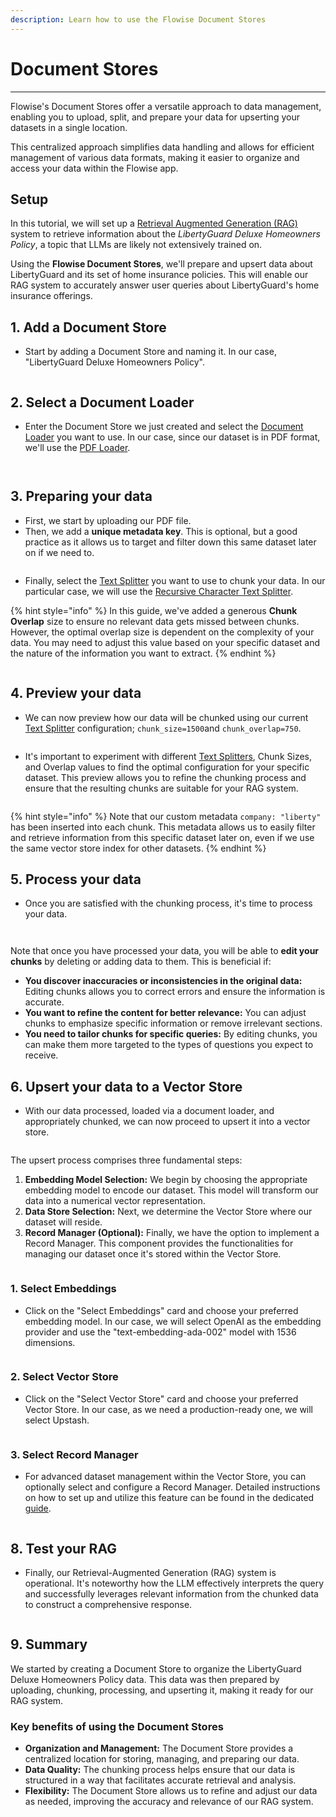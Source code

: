 ```yaml
---
description: Learn how to use the Flowise Document Stores
---
```


# Document Stores

***

Flowise's Document Stores offer a versatile approach to data management, enabling you to upload, split, and prepare your data for upserting your datasets in a single location.

This centralized approach simplifies data handling and allows for efficient management of various data formats, making it easier to organize and access your data within the Flowise app.

## Setup

In this tutorial, we will set up a [Retrieval Augmented Generation (RAG)](../use-cases/multiple-documents-qna.md) system to retrieve information about the _LibertyGuard Deluxe Homeowners Policy_, a topic that LLMs are likely not extensively trained on.

Using the **Flowise Document Stores**, we'll prepare and upsert data about LibertyGuard and its set of home insurance policies. This will enable our RAG system to accurately answer user queries about LibertyGuard's home insurance offerings.

## 1. Add a Document Store

* Start by adding a Document Store and naming it. In our case, "LibertyGuard Deluxe Homeowners Policy".

<figure><img src="../.gitbook/assets/ds01.png" alt=""><figcaption></figcaption></figure>

## 2. Select a Document Loader

* Enter the Document Store we just created and select the [Document Loader](../integrations/langchain/document-loaders/) you want to use. In our case, since our dataset is in PDF format, we'll use the [PDF Loader](../integrations/langchain/document-loaders/pdf-file.md).

<figure><img src="../.gitbook/assets/ds02.png" alt=""><figcaption></figcaption></figure>

<figure><img src="../.gitbook/assets/ds03.png" alt=""><figcaption></figcaption></figure>

## 3. Preparing your data

* First, we start by uploading our PDF file.
* Then, we add a **unique metadata key**. This is optional, but a good practice as it allows us to target and filter down this same dataset later on if we need to.

<figure><img src="../.gitbook/assets/ds04.png" alt=""><figcaption></figcaption></figure>

* Finally, select the [Text Splitter](../integrations/langchain/text-splitters/) you want to use to chunk your data. In our particular case, we will use the [Recursive Character Text Splitter](../integrations/langchain/text-splitters/recursive-character-text-splitter.md).

{% hint style="info" %}
In this guide, we've added a generous **Chunk Overlap** size to ensure no relevant data gets missed between chunks. However, the optimal overlap size is dependent on the complexity of your data. You may need to adjust this value based on your specific dataset and the nature of the information you want to extract.
{% endhint %}

<figure><img src="../.gitbook/assets/ds05.png" alt=""><figcaption></figcaption></figure>

## 4. Preview your data

* We can now preview how our data will be chunked using our current [Text Splitter](../integrations/langchain/text-splitters/) configuration; `chunk_size=1500`and `chunk_overlap=750`.

<figure><img src="../.gitbook/assets/ds06.png" alt=""><figcaption></figcaption></figure>

* It's important to experiment with different [Text Splitters](../integrations/langchain/text-splitters/), Chunk Sizes, and Overlap values to find the optimal configuration for your specific dataset. This preview allows you to refine the chunking process and ensure that the resulting chunks are suitable for your RAG system.

<figure><img src="../.gitbook/assets/ds07.png" alt=""><figcaption></figcaption></figure>

{% hint style="info" %}
Note that our custom metadata `company: "liberty"` has been inserted into each chunk. This metadata allows us to easily filter and retrieve information from this specific dataset later on, even if we use the same vector store index for other datasets.
{% endhint %}

## 5. Process your data

* Once you are satisfied with the chunking process, it's time to process your data.

<figure><img src="../.gitbook/assets/ds08.png" alt=""><figcaption></figcaption></figure>

<figure><img src="../.gitbook/assets/ds09%20(1).png" alt=""><figcaption></figcaption></figure>

Note that once you have processed your data, you will be able to **edit your chunks** by deleting or adding data to them. This is beneficial if:

* **You discover inaccuracies or inconsistencies in the original data:** Editing chunks allows you to correct errors and ensure the information is accurate.
* **You want to refine the content for better relevance:** You can adjust chunks to emphasize specific information or remove irrelevant sections.
* **You need to tailor chunks for specific queries:** By editing chunks, you can make them more targeted to the types of questions you expect to receive.

## 6. Upsert your data to a Vector Store

* With our data processed, loaded via a document loader, and appropriately chunked, we can now proceed to upsert it into a vector store.

<figure><img src="../.gitbook/assets/dastore002.png" alt=""><figcaption></figcaption></figure>

The upsert process comprises three fundamental steps:

1. **Embedding Model Selection:** We begin by choosing the appropriate embedding model to encode our dataset. This model will transform our data into a numerical vector representation.
2. **Data Store Selection:** Next, we determine the Vector Store where our dataset will reside.
3. **Record Manager (Optional):** Finally, we have the option to implement a Record Manager. This component provides the functionalities for managing our dataset once it's stored within the Vector Store.

<figure><img src="../.gitbook/assets/dastore003.png" alt=""><figcaption></figcaption></figure>

### 1. Select Embeddings

* Click on the "Select Embeddings" card and choose your preferred embedding model. In our case, we will select OpenAI as the embedding provider and use the "text-embedding-ada-002" model with 1536 dimensions.

<figure><img src="../.gitbook/assets/dastore004.png" alt=""><figcaption></figcaption></figure>

### 2. Select Vector Store

* Click on the "Select Vector Store" card and choose your preferred Vector Store. In our case, as we need a production-ready one, we will select Upstash.

<figure><img src="../.gitbook/assets/dastore005.png" alt=""><figcaption></figcaption></figure>

### 3. Select Record Manager

* For advanced dataset management within the Vector Store, you can optionally select and configure a Record Manager. Detailed instructions on how to set up and utilize this feature can be found in the dedicated [guide](../integrations/langchain/record-managers.md).

<figure><img src="../.gitbook/assets/dastore006.png" alt=""><figcaption></figcaption></figure>

























## 8. Test your RAG

* Finally, our Retrieval-Augmented Generation (RAG) system is operational. It's noteworthy how the LLM effectively interprets the query and successfully leverages relevant information from the chunked data to construct a comprehensive response.

<figure><img src="../.gitbook/assets/ds15.png" alt=""><figcaption></figcaption></figure>

## 9. Summary

We started by creating a Document Store to organize the LibertyGuard Deluxe Homeowners Policy data. This data was then prepared by uploading, chunking, processing, and upserting it, making it ready for our RAG system.

### Key benefits of using the Document Stores

* **Organization and Management:** The Document Store provides a centralized location for storing, managing, and preparing our data.
* **Data Quality:** The chunking process helps ensure that our data is structured in a way that facilitates accurate retrieval and analysis.
* **Flexibility:** The Document Store allows us to refine and adjust our data as needed, improving the accuracy and relevance of our RAG system.
